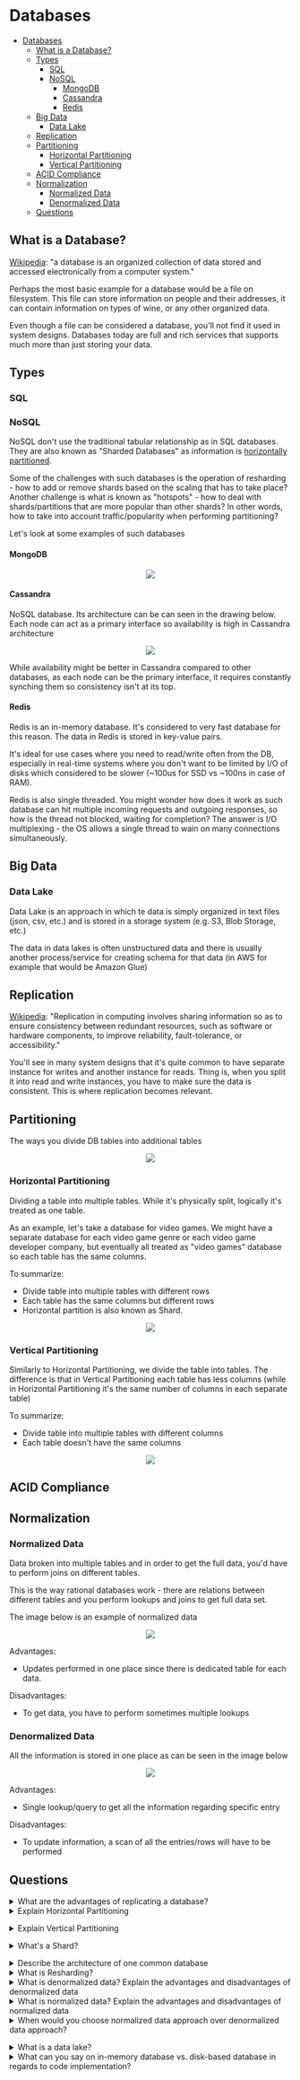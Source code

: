 # Databases

- [Databases](#databases)
  - [What is a Database?](#what-is-a-database)
  - [Types](#types)
    - [SQL](#sql)
    - [NoSQL](#nosql)
      - [MongoDB](#mongodb)
      - [Cassandra](#cassandra)
      - [Redis](#redis)
  - [Big Data](#big-data)
    - [Data Lake](#data-lake)
  - [Replication](#replication)
  - [Partitioning](#partitioning)
    - [Horizontal Partitioning](#horizontal-partitioning)
    - [Vertical Partitioning](#vertical-partitioning)
  - [ACID Compliance](#acid-compliance)
  - [Normalization](#normalization)
    - [Normalized Data](#normalized-data)
    - [Denormalized Data](#denormalized-data)
  - [Questions](#questions)

## What is a Database?

[Wikipedia](https://en.wikipedia.org/wiki/Database): "a database is an organized collection of data stored and accessed electronically from a computer system."

Perhaps the most basic example for a database would be a file on filesystem. This file can store information on people and their addresses, it can contain information on types of wine, or any other organized data.

Even though a file can be considered a database, you'll not find it used in system designs. Databases today are full and rich services that supports much more than just storing your data.

## Types

### SQL

### NoSQL

NoSQL don't use the traditional tabular relationship as in SQL databases. They are also known as "Sharded Databases" as information is [horizontally partitioned](#horizontal-partitioning).

Some of the challenges with such databases is the operation of resharding - how to add or remove shards based on the scaling that has to take place?
Another challenge is what is known as "hotspots" - how to deal with shards/partitions that are more popular than other shards? In other words, how to take into account traffic/popularity when performing partitioning?

Let's look at some examples of such databases

#### MongoDB

<p align="center">
<img src="../images/databases/MongoDB.png"/>
</p>

#### Cassandra

NoSQL database. Its architecture can be can seen in the drawing below. Each node can act as a primary interface so availability is high in Cassandra architecture

<p align="center">
<img src="../images/databases/cassandra_architecture.png"/>
</p>

While availability might be better in Cassandra compared to other databases, as each node can be the primary interface, it requires constantly synching them so consistency isn't at its top.

#### Redis

Redis is an in-memory database. It's considered to very fast database for this reason. The data in Redis is stored in key-value pairs.

It's ideal for use cases where you need to read/write often from the DB, especially in real-time systems where you don't want to be limited by I/O of disks which considered to be slower (~100us for SSD vs ~100ns in case of RAM).

Redis is also single threaded. You might wonder how does it work as such database can hit multiple incoming requests and outgoing responses, so how is the thread not blocked, waiting for completion? The answer is I/O multiplexing - the OS allows a single thread to wain on many connections simultaneously.

## Big Data

### Data Lake

Data Lake is an approach in which te data is simply organized in text files (json, csv, etc.) and is stored in a storage system (e.g. S3, Blob Storage, etc.)

The data in data lakes is often unstructured data and there is usually another process/service for creating schema for that data (in AWS for example that would be Amazon Glue)

## Replication

[Wikipedia](https://en.wikipedia.org/wiki/Replication_(computing)): "Replication in computing involves sharing information so as to ensure consistency between redundant resources, such as software or hardware components, to improve reliability, fault-tolerance, or accessibility."

You'll see in many system designs that it's quite common to have separate instance for writes and another instance for reads. Thing is, when you split it into read and write instances, you have to make sure the data is consistent. This is where replication becomes relevant.

## Partitioning

The ways you divide DB tables into additional tables

<p align="center">
<img src="../images/databases/partitioning.png"/>
</p>

### Horizontal Partitioning

Dividing a table into multiple tables. While it's physically split, logically it's treated as one table.

As an example, let's take a database for video games. We might have a separate database for each video game genre or each video game developer company, but eventually all treated as "video games" database so each table has the same columns.

To summarize:
* Divide table into multiple tables with different rows
* Each table has the same columns but different rows
* Horizontal partition is also known as Shard.

<p align="center">
<img src="../images/databases/horizontal_partitioning.png"/>
</p>

### Vertical Partitioning

Similarly to Horizontal Partitioning, we divide the table into tables. The difference is that in Vertical Partitioning each table has less columns (while in Horizontal Partitioning it's the same number of columns in each separate table)

To summarize:
* Divide table into multiple tables with different columns
* Each table doesn't have the same columns

<p align="center">
<img src="../images/databases/vertical_partitioning.png"/>
</p>

## ACID Compliance

<TODO>


## Normalization
### Normalized Data

Data broken into multiple tables and in order to get the full data, you'd have to perform joins on different tables.

This is the way rational databases work - there are relations between different tables and you perform lookups and joins to get full data set.

The image below is an example of normalized data

<p align="center">
<img src="../images/databases/normalized_data.png"/>
</p>

Advantages:

* Updates performed in one place since there is dedicated table for each data.

Disadvantages:

* To get data, you have to perform sometimes multiple lookups

### Denormalized Data

All the information is stored in one place as can be seen in the image below
<p align="center">
<img src="../images/databases/denormalized_data.png"/>
</p>

Advantages:

* Single lookup/query to get all the information regarding specific entry

Disadvantages:

* To update information, a scan of all the entries/rows will have to be performed 

## Questions

<details>
<summary>What are the advantages of replicating a database?</summary><br><b>

* Introducing high-availability: when creating a replication, you actually create another source of data you can use, even when your original instance is down
* Performances are better spread: you can decide that one of the instances is for reads while the other one is for reads
* Your app becomes more reliable: even if your database is down, the replication can still be used
</b></details>

<details>
<summary>Explain Horizontal Partitioning</summary><br><b>

Read [here](#horizontal-partitioning)
</b></details>

<details>
<summary>Explain Vertical Partitioning</summary><br><b>

Read [here](#vertical-partitioning)
</b></details>

<details>
<summary>What's a Shard?</summary><br><b>

Another name for [horizontal partitioning](#horizontal-partitioning) where a single table becomes multiple smaller tables.
</b></details>

<details>
<summary>Describe the architecture of one common database</summary><br><b>

There are a couple mentioned in this page:

* [MongoDB](#mongodb)
* [Cassandra](#cassandra)
</b></details>

<details>
<summary>What is Resharding?</summary><br><b>
</b></details>

<details>
<summary>What is denormalized data? Explain the advantages and disadvantages of denormalized data</summary><br><b>
</b></details>

<details>
<summary>What is normalized data? Explain the advantages and disadvantages of normalized data</summary><br><b>
</b></details>

<details>
<summary>When would you choose normalized data approach over denormalized data approach?</summary><br><b>

There is not always a clear answer on that. That very much depends on user or customer experience and the queries that will be executed on the database.

For example, if you need to perform updates quite often and of different columns or sub-documents, then a normalizied data might be a better approach.

If it's mainly about performing lookups then in that case a denormalized data might work better. But again, it all depends on the specific scenario.
</b></details>

<details>
<summary>What is a data lake?</summary><br><b>
</b></details>

<details>
<summary>What can you say on in-memory database vs. disk-based database in regards to code implementation?</summary><br><b>

Memory-based database are usually easier to implement or at least less complicated as you have to handle quite a lot of operations when writing/reading from a disk (opening a file, buffer allocation, closing a file, etc.)
</b></details>